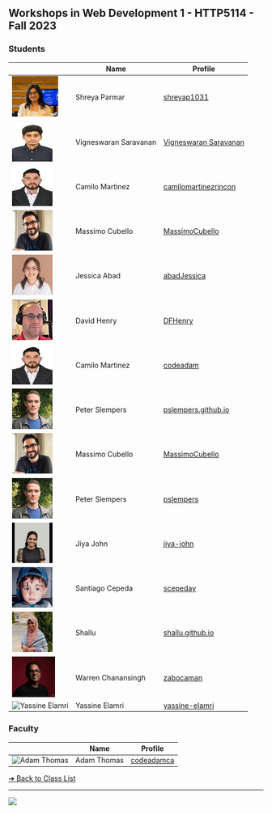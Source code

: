 <style>@import url("//readme.codeadam.ca/readme.css");</style>

## Workshops in Web Development 1 - HTTP5114 - Fall 2023

### Students

|                                                              | Name                   | Profile                                                        |
| ------------------------------------------------------------ | ---------------------- | -------------------------------------------------------------- |
| ![Shreya Parmar](images/shreyap1031.jpeg)                    | Shreya Parmar          | [shreyap1031](students/shreyap1031)                            |
| ![Vigneswaran Saravanan](/images/vigneswaran-saravanan.png)  | Vigneswaran Saravanan  | [Vigneswaran Saravanan](/students/vigneswaran-saravanan)       |
| ![Camilo Martinez](images/camilomartinezrincon.jpg)          | Camilo Martinez        | [camilomartinezrincon](students/camilomartinezrincon.markdown) |
| ![Massimo Cubello](images/massimocubello.jpg)                | Massimo Cubello        | [MassimoCubello](students/massimocubello.markdown)             |
| ![Jessica Abad](images/abadJessica.png)                      | Jessica Abad           | [abadJessica](students/abadJessica.markdown)                   |
| ![David Henry](images/dfhenry.jpg)                           | David Henry            | [DFHenry](students/dfhenry.markdown)                           |
| ![Camilo Martinez](images/camilomartinezrincon.jpg)          | Camilo Martinez        | [codeadam](students/codeadamca)                                |
| ![Peter Slempers](images/PeterPic80x80.png)                  | Peter Slempers         | [pslempers.github.io](https://pslempers.github.io/)            |
| ![Massimo Cubello](images/mc-image.jpg)                      | Massimo Cubello        | [MassimoCubello](students/massimocubello.markdown)             |
| ![Peter Slempers](images/pslempers.png)                      | Peter Slempers         | [pslempers](/students/pslempers.markdown)                      |
| ![Jiya John](images/jiya-john.jpg)                           | Jiya John              | [jiya-john](students/jiya-john)                                |
| ![Santiago Cepeda](images/scepeday.jpg)                      | Santiago Cepeda        | [scepeday](students/scepeday)                                  |
| ![Shallu](images/shalluca-10.jpeg)                           | Shallu                 | [shallu.github.io](https://github.com/ShalluCa10)              |
| ![Warren Chanansingh](images/warren_chanansingh_student.png) | Warren Chanansingh     | [zabocaman](student/zabocaman.markdown)                        |                
| ![Yassine Elamri](images/yassine.jpg)                        | Yassine Elamri         | [yassine-elamri](students/yassine)                             |

### Faculty

|                                       | Name        | Profile                          |
| ------------------------------------- | ----------- | -------------------------------- |
| ![Adam Thomas](images/codeadamca.png) | Adam Thomas | [codeadamca](faculty/codeadamca) |

[&#10132; Back to Class List](/)

---

<a href="https://brickmmo.com">
<img src="https://brickmmo.com/images/brickmmo-logo-horizontal.jpg" width="100">
</a>
